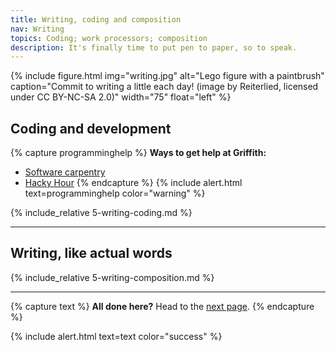 ```yaml
---
title: Writing, coding and composition
nav: Writing
topics: Coding; work processors; composition
description: It's finally time to put pen to paper, so to speak. 
---
```


{% include figure.html img="writing.jpg" alt="Lego figure with a paintbrush" caption="Commit to writing a little each day! (image by Reiterlied, licensed under CC BY-NC-SA 2.0)" width="75" float="left" %}

## Coding and development

{% capture programminghelp %}
**Ways to get help at Griffith:**
- [Software carpentry](https://hackyhourgriffith.wordpress.com/events/soft-carp/)
- [Hacky Hour](https://hackyhourgriffith.wordpress.com)
{% endcapture %}
{% include alert.html text=programminghelp color="warning" %}

{% include_relative 5-writing-coding.md %}

___

## Writing, like actual words

{% include_relative 5-writing-composition.md %}

___

{% capture text %}
**All done here?** Head to the [next page](6-publication.html). 
{% endcapture %}

{% include alert.html text=text color="success" %}
